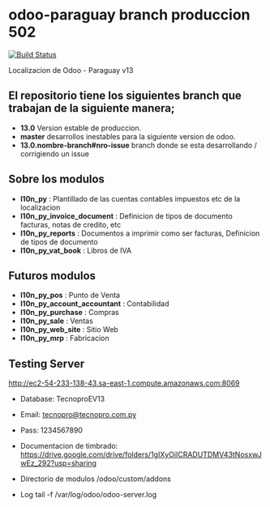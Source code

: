 # odoo-paraguay branch produccion 502

[![Build Status](https://travis-ci.com/jobiols/odoo-paraguay.svg?token=77F3WzCbdXWpLDSsuTxX&branch=13.0)](https://travis-ci.com/jobiols/odoo-paraguay)

Localizacion de Odoo - Paraguay v13

## El repositorio tiene los siguientes branch que trabajan de la siguiente manera;

- **13.0** Version estable de produccion.
- **master** desarrollos inestables para la siguiente version de odoo.
- **13.0.nombre-branch#nro-issue** branch donde se esta desarrollando / corrigiendo un issue

## Sobre los modulos

- **l10n_py** : Plantillado de las cuentas contables impuestos etc de la localizacion
- **l10n_py_invoice_document** : Definicion de tipos de documento facturas, notas de credito, etc
- **l10n_py_reports** : Documentos a imprimir como ser facturas, Definicion de tipos de documento
- **l10n_py_vat_book** : Libros de IVA

## Futuros modulos
- **l10n_py_pos** : Punto de Venta
- **l10n_py_account_accountant** : Contabilidad
- **l10n_py_purchase** : Compras
- **l10n_py_sale** : Ventas
- **l10n_py_web_site** : Sitio Web
- **l10n_py_mrp** : Fabricacion

## Testing Server

http://ec2-54-233-138-43.sa-east-1.compute.amazonaws.com:8069

- Database: TecnoproEV13
- Email: tecnopro@tecnopro.com.py 
- Pass: 1234567890

- Documentacion de timbrado:
https://drive.google.com/drive/folders/1gIXyOiICRADUTDMV43tNosxwJwEz_292?usp=sharing

- Directorio de modulos
/odoo/custom/addons

- Log
 tail -f /var/log/odoo/odoo-server.log
